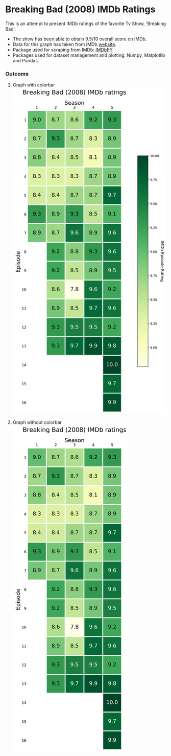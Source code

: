 # Breaking Bad (2008) IMDb Ratings

This is an attempt to present IMDb ratings of the favorite Tv Show, 'Breaking Bad'.

- The show has been able to obtain 9.5/10 overall score on IMDb.
- Data for this graph has taken from IMDb [website](https://www.imdb.com/).
- Package used for scraping from IMDb: [IMDbPY](https://imdbpy.readthedocs.io/en/latest/index.html)
- Packages used for dataset management and plotting: Numpy, Matplotlib and Pandas.

### Outcome

1. Graph with colorbar
![Graph with colorbar](BreakingBadHD.jpg)

2. Graph without colorbar
![Graph without colorbar](BreakingBadHD-noclbr.jpg)
